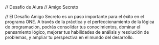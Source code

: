 // Desafio de Alura
// Amigo Secreto

//  El Desafío Amigo Secreto es un paso importante para el éxito en el programa ONE. A través de la práctica y el perfeccionamiento de la lógica de programación, podrás consolidar tus conocimientos, dominar el pensamiento lógico, mejorar tus habilidades de análisis y resolución de problemas, y ampliar tu perspectiva en el mundo del desarrollo.
